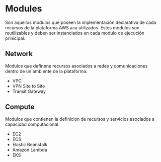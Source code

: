 # Modules
Son aquellos modulos que poseen la implementación declarativa de cada recursos de la plataforma AWS aca utilizados. Estos modulos son reutilizables y deben ser instanciados en cada modulo de ejecución prinicipal.

## Network
Modulos que definene recursos asociados a redes y comunicaciones dentro de un ambiente de la plataforma.

- VPC
- VPN Site to Site
- Transit Gateway

## Compute
Modulos que contienen la definicion de recursos y servicios asociados a capacidad computacional.

- EC2
- ECS
- Elastic Beanstalk
- Amazon Lambda
- EKS










